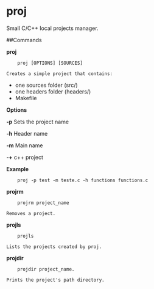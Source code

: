 proj
====

Small C/C++ local projects manager.

##Commands

**proj**

```Shell
	proj [OPTIONS] [SOURCES]
```

	Creates a simple project that contains:
	
* one sources folder (src/)
* one headers folder (headers/)
* Makefile

**Options**

**-p**		Sets the project name

**-h**		Header name

**-m**		Main name

**-+**		c++ project


**Example**

```Shell
	proj -p test -m teste.c -h functions functions.c
```

**projrm**

```Shell
	projrm project_name
```

	Removes a project.


**projls**

```Shell
	projls
```	

	Lists the projects created by proj.
	
**projdir**

```Shell
	projdir project_name.
```

	Prints the project's path directory.

